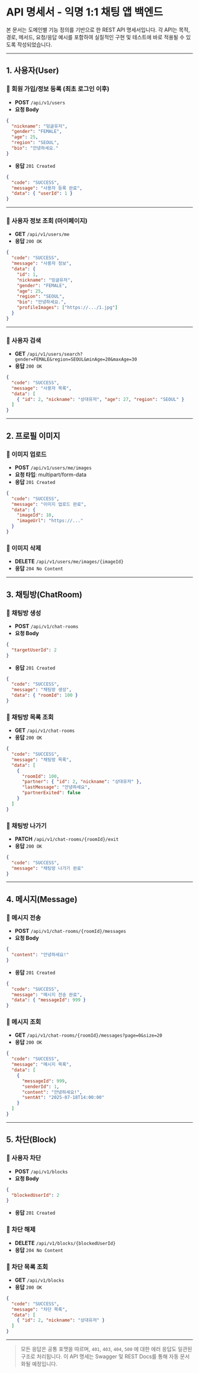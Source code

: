 # API 명세서 - 익명 1:1 채팅 앱 백엔드

본 문서는 도메인별 기능 정의를 기반으로 한 REST API 명세서입니다. 각 API는 목적, 경로, 메서드, 요청/응답 예시를 포함하여 실질적인 구현 및 테스트에 바로 적용될 수 있도록 작성되었습니다.

---

## 1. 사용자(User)

### 🔹 회원 가입/정보 등록 (최초 로그인 이후)

* **POST** `/api/v1/users`
* **요청 Body**

```json
{
  "nickname": "밍글유저",
  "gender": "FEMALE",
  "age": 25,
  "region": "SEOUL",
  "bio": "안녕하세요."
}
```

* **응답** `201 Created`

```json
{
  "code": "SUCCESS",
  "message": "사용자 등록 완료",
  "data": { "userId": 1 }
}
```

---

### 🔹 사용자 정보 조회 (마이페이지)

* **GET** `/api/v1/users/me`
* **응답** `200 OK`

```json
{
  "code": "SUCCESS",
  "message": "사용자 정보",
  "data": {
    "id": 1,
    "nickname": "밍글유저",
    "gender": "FEMALE",
    "age": 25,
    "region": "SEOUL",
    "bio": "안녕하세요.",
    "profileImages": ["https://.../1.jpg"]
  }
}
```

---

### 🔹 사용자 검색

* **GET** `/api/v1/users/search?gender=FEMALE&region=SEOUL&minAge=20&maxAge=30`
* **응답** `200 OK`

```json
{
  "code": "SUCCESS",
  "message": "사용자 목록",
  "data": [
    { "id": 2, "nickname": "상대유저", "age": 27, "region": "SEOUL" }
  ]
}
```

---

## 2. 프로필 이미지

### 🔹 이미지 업로드

* **POST** `/api/v1/users/me/images`
* **요청 타입**: multipart/form-data
* **응답** `201 Created`

```json
{
  "code": "SUCCESS",
  "message": "이미지 업로드 완료",
  "data": {
    "imageId": 10,
    "imageUrl": "https://..."
  }
}
```

### 🔹 이미지 삭제

* **DELETE** `/api/v1/users/me/images/{imageId}`
* **응답** `204 No Content`

---

## 3. 채팅방(ChatRoom)

### 🔹 채팅방 생성

* **POST** `/api/v1/chat-rooms`
* **요청 Body**

```json
{
  "targetUserId": 2
}
```

* **응답** `201 Created`

```json
{
  "code": "SUCCESS",
  "message": "채팅방 생성",
  "data": { "roomId": 100 }
}
```

### 🔹 채팅방 목록 조회

* **GET** `/api/v1/chat-rooms`
* **응답** `200 OK`

```json
{
  "code": "SUCCESS",
  "message": "채팅방 목록",
  "data": [
    {
      "roomId": 100,
      "partner": { "id": 2, "nickname": "상대유저" },
      "lastMessage": "안녕하세요",
      "partnerExited": false
    }
  ]
}
```

### 🔹 채팅방 나가기

* **PATCH** `/api/v1/chat-rooms/{roomId}/exit`
* **응답** `200 OK`

```json
{
  "code": "SUCCESS",
  "message": "채팅방 나가기 완료"
}
```

---

## 4. 메시지(Message)

### 🔹 메시지 전송

* **POST** `/api/v1/chat-rooms/{roomId}/messages`
* **요청 Body**

```json
{
  "content": "안녕하세요!"
}
```

* **응답** `201 Created`

```json
{
  "code": "SUCCESS",
  "message": "메시지 전송 완료",
  "data": { "messageId": 999 }
}
```

### 🔹 메시지 조회

* **GET** `/api/v1/chat-rooms/{roomId}/messages?page=0&size=20`
* **응답** `200 OK`

```json
{
  "code": "SUCCESS",
  "message": "메시지 목록",
  "data": [
    {
      "messageId": 999,
      "senderId": 1,
      "content": "안녕하세요!",
      "sentAt": "2025-07-18T14:00:00"
    }
  ]
}
```

---

## 5. 차단(Block)

### 🔹 사용자 차단

* **POST** `/api/v1/blocks`
* **요청 Body**

```json
{
  "blockedUserId": 2
}
```

* **응답** `201 Created`

### 🔹 차단 해제

* **DELETE** `/api/v1/blocks/{blockedUserId}`
* **응답** `204 No Content`

### 🔹 차단 목록 조회

* **GET** `/api/v1/blocks`
* **응답** `200 OK`

```json
{
  "code": "SUCCESS",
  "message": "차단 목록",
  "data": [
    { "id": 2, "nickname": "상대유저" }
  ]
}
```

---

> 모든 응답은 공통 포맷을 따르며, `401`, `403`, `404`, `500` 에 대한 에러 응답도 일관된 구조로 처리됩니다.
> 이 API 명세는 Swagger 및 REST Docs를 통해 자동 문서화될 예정입니다.

